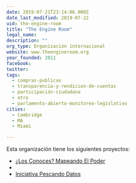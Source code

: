 ```yaml
---
date: 2019-07-21T23:14:06.000Z
date_last_modified: 2019-07-22
uid: the-engine-room
title: "The Engine Room"
legal_name: 
description: ""
org_type: Organización internacional
website: www.theengineroom.org
year_founded: 2011
facebook: 
twitter: 
tags:
  - compras-publicas
  - transparencia-y-rendicion-de-cuentas
  - participación-ciudadana
  - otro
  - parlamento-abierto-monitoreo-legislativo
cities: 
  - Cambridge
  - MA
  - Miami

---
```


Esta organización tiene los siguientes proyectos:

- [¿Los Conoces? Mapeando El Poder](/i/os-conoces-mapeando-el-poder.html)
- [](/i/os-conoces-mapeando-el-poder.html)
- [Iniciativa Pescando Datos](/i/iniciativa-pescando-datos.html)
